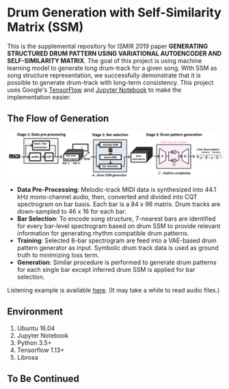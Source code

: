 Drum Generation with Self-Similarity Matrix (SSM)
==================

This is the supplemental repository for ISMIR 2019 paper **GENERATING STRUCTURED DRUM PATTERN USING VARIATIONAL AUTOENCODER AND SELF-SIMILARITY MATRIX**. The goal of this project is using machine learning model to generate long drum-track for a given song.
With SSM as song structure representation, we successfully demonstrate that it is possible to generate drum-track with long-term consistency. This project uses Google's [TensorFlow](https://www.tensorflow.org/ "link") and [Jupyter Notebook](https://github.com/jupyter/notebook "link") to make the implementation easier.

## The Flow of Generation
![Generation Flow](misc/generation_flow.png "Generation Flow")

- **Data Pre-Processing**: Melodic-track MIDI data is synthesized into 44.1 kHz mono-channel audio, then, converted and divided into CQT spectrogram on bar basis. Each bar is a 84 x 96 matrix. Drum tracks are down-sampled to 46 x 16 for each bar.
- **Bar Selection**: To encode song structure, 7-nearest bars are identified for every bar-level spectrogram based on drum SSM to provide relevant information for generating rhythm compatible drum patterns.
- **Training**: Selected 8-bar spectrogram are feed into a VAE-based drum pattern generator as input. Symbolic drum track data is used as ground truth to minimizing loss term.
- **Generation**: Similar procedure is performed to generate drum patterns for each single bar except inferred drum SSM is applied for bar selection. 

Listening example is available [here](https://sma1033.github.io/drum_generation_with_ssm/ "link"). (It may take a while to read audio files.)


## Environment
1. Ubuntu 16.04
2. Jupyter Notebook
3. Python 3.5+ 
4. Tensorflow 1.13+
5. Librosa


## To Be Continued